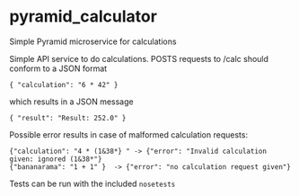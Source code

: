 # pyramid_calculator
Simple Pyramid microservice for calculations

Simple API service to do calculations. POSTS requests to <base-url>/calc should conform to a JSON format

    { "calculation": "6 * 42" }

which results in a JSON message

    { "result": "Result: 252.0" }
    
Possible error results in case of malformed calculation requests:

    {"calculation": "4 * (1&38*} " -> {"error": "Invalid calculation given: ignored (1&38*"}
    {"bananarama": "1 + 1" }  -> {"error": "no calculation request given"}
    
Tests can be run with the included `nosetests`
    
    
 
